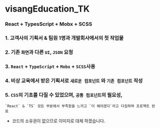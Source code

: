 # visangEducation_TK
### React + TypesScript + Mobx + SCSS
### 1. 고객사의 기획서 & 팀원 1명과 개발회사에서의 첫 작업물
### 2. 기존 `화면`과 다른 `UI`, `JSON` 요청
### 3. `React` + `TypeScript` + `Mobx` + `SCSS`사용
### 4. 비상 교육에서 받은 기획서로 `새로운 컴포넌트` 와 `기존 컴포넌트` 작성
### 5. `CSS`의 기초를 다질 수 있었으며, `공통 컴포넌트`의 필요성,
    `React` & `TS` 모든 부분에서 부족함을 느끼고 `더 해야겠다`라고 다짐하며 프로젝트 완료
* 코드의 소유권이 없으므로 이미지로 대체 하겠습니다.
